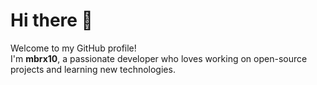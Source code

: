 # Hi there 👋

Welcome to my GitHub profile!  
I'm **mbrx10**, a passionate developer who loves working on open-source projects and learning new technologies.
